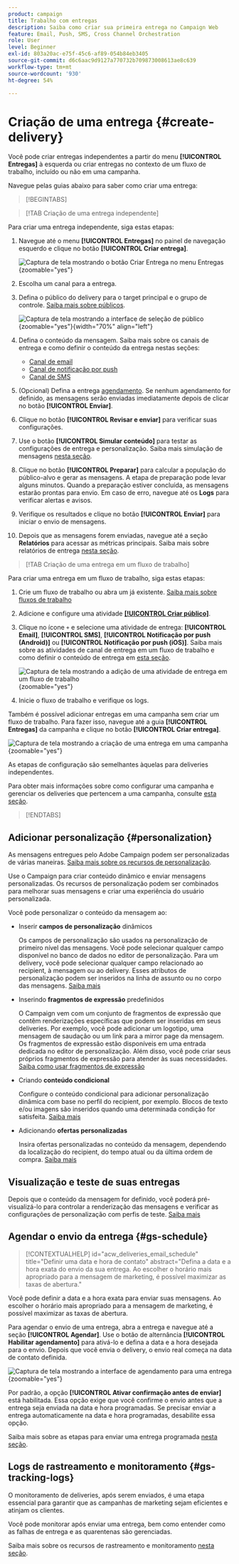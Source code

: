 ```yaml
---
product: campaign
title: Trabalho com entregas
description: Saiba como criar sua primeira entrega no Campaign Web
feature: Email, Push, SMS, Cross Channel Orchestration
role: User
level: Beginner
exl-id: 803a20ac-e75f-45c6-af89-054b84eb3405
source-git-commit: d6c6aac9d9127a770732b709873008613ae8c639
workflow-type: tm+mt
source-wordcount: '930'
ht-degree: 54%

---
```


# Criação de uma entrega {#create-delivery}

Você pode criar entregas independentes a partir do menu **[!UICONTROL Entregas]** à esquerda ou criar entregas no contexto de um fluxo de trabalho, incluído ou não em uma campanha.

Navegue pelas guias abaixo para saber como criar uma entrega:

>[!BEGINTABS]

>[!TAB Criação de uma entrega independente]

Para criar uma entrega independente, siga estas etapas:

1. Navegue até o menu **[!UICONTROL Entregas]** no painel de navegação esquerdo e clique no botão **[!UICONTROL Criar entrega]**.

   ![Captura de tela mostrando o botão Criar Entrega no menu Entregas](assets/create-a-delivery.png){zoomable="yes"}

1. Escolha um canal para a entrega. 
1. Defina o público do delivery para o target principal e o grupo de controle. [Saiba mais sobre públicos](../audience/about-recipients.md).

   ![Captura de tela mostrando a interface de seleção de público](assets/select-audience.png){zoomable="yes"}{width="70%" align="left"}

1. Defina o conteúdo da mensagem. Saiba mais sobre os canais de entrega e como definir o conteúdo da entrega nestas seções:

   * [Canal de email](../email/create-email.md)
   * [Canal de notificação por push](../push/gs-push.md)
   * [Canal de SMS](../sms/create-sms.md)

1. (Opcional) Defina a entrega [agendamento](#gs-schedule). Se nenhum agendamento for definido, as mensagens serão enviadas imediatamente depois de clicar no botão **[!UICONTROL Enviar]**.
1. Clique no botão **[!UICONTROL Revisar e enviar]** para verificar suas configurações.
1. Use o botão **[!UICONTROL Simular conteúdo]** para testar as configurações de entrega e personalização. Saiba mais simulação de mensagens [nesta seção](../preview-test/preview-test.md).
1. Clique no botão **[!UICONTROL Preparar]** para calcular a população do público-alvo e gerar as mensagens. A etapa de preparação pode levar alguns minutos. Quando a preparação estiver concluída, as mensagens estarão prontas para envio. Em caso de erro, navegue até os **Logs** para verificar alertas e avisos.
1. Verifique os resultados e clique no botão **[!UICONTROL Enviar]** para iniciar o envio de mensagens.
1. Depois que as mensagens forem enviadas, navegue até a seção **Relatórios** para acessar as métricas principais. Saiba mais sobre relatórios de entrega [nesta seção](../reporting/delivery-reports.md).

>[!TAB Criação de uma entrega em um fluxo de trabalho]

Para criar uma entrega em um fluxo de trabalho, siga estas etapas:

1. Crie um fluxo de trabalho ou abra um já existente. [Saiba mais sobre fluxos de trabalho](../workflows/gs-workflow-creation.md#gs-workflow-steps)
1. Adicione e configure uma atividade [**[!UICONTROL Criar público]**](../workflows/activities/build-audience.md).
1. Clique no ícone `+` e selecione uma atividade de entrega: **[!UICONTROL Email]**, **[!UICONTROL SMS]**, **[!UICONTROL Notificação por push (Android)]** ou **[!UICONTROL Notificação por push (iOS)]**. Saiba mais sobre as atividades de canal de entrega em um fluxo de trabalho e como definir o conteúdo de entrega em [esta seção](../workflows/activities/channels.md).

   ![Captura de tela mostrando a adição de uma atividade de entrega em um fluxo de trabalho](assets/add-delivery-in-wf.png){zoomable="yes"}

1. Inicie o fluxo de trabalho e verifique os logs.

Também é possível adicionar entregas em uma campanha sem criar um fluxo de trabalho. Para fazer isso, navegue até a guia **[!UICONTROL Entregas]** da campanha e clique no botão **[!UICONTROL Criar entrega]**.

![Captura de tela mostrando a criação de uma entrega em uma campanha](assets/new-campaign-delivery.png){zoomable="yes"}

As etapas de configuração são semelhantes àquelas para deliveries independentes.

Para obter mais informações sobre como configurar uma campanha e gerenciar os deliveries que pertencem a uma campanha, consulte [esta seção](../campaigns/gs-campaigns.md).

>[!ENDTABS]

## Adicionar personalização {#personalization}

As mensagens entregues pelo Adobe Campaign podem ser personalizadas de várias maneiras. [Saiba mais sobre os recursos de personalização](../personalization/gs-personalization.md).

Use o Campaign para criar conteúdo dinâmico e enviar mensagens personalizadas. Os recursos de personalização podem ser combinados para melhorar suas mensagens e criar uma experiência do usuário personalizada.

Você pode personalizar o conteúdo da mensagem ao:

* Inserir **campos de personalização** dinâmicos

  Os campos de personalização são usados na personalização de primeiro nível das mensagens. Você pode selecionar qualquer campo disponível no banco de dados no editor de personalização. Para um delivery, você pode selecionar qualquer campo relacionado ao recipient, à mensagem ou ao delivery. Esses atributos de personalização podem ser inseridos na linha de assunto ou no corpo das mensagens. [Saiba mais](../personalization/personalize.md)

* Inserindo **fragmentos de expressão** predefinidos

  O Campaign vem com um conjunto de fragmentos de expressão que contêm renderizações específicas que podem ser inseridas em seus deliveries. Por exemplo, você pode adicionar um logotipo, uma mensagem de saudação ou um link para a mirror page da mensagem. Os fragmentos de expressão estão disponíveis em uma entrada dedicada no editor de personalização. Além disso, você pode criar seus próprios fragmentos de expressão para atender às suas necessidades. [Saiba como usar fragmentos de expressão](../content/use-expression-fragments.md)

* Criando **conteúdo condicional**

  Configure o conteúdo condicional para adicionar personalização dinâmica com base no perfil do recipient, por exemplo. Blocos de texto e/ou imagens são inseridos quando uma determinada condição for satisfeita. [Saiba mais](../personalization/conditions.md)

* Adicionando **ofertas personalizadas**

  Insira ofertas personalizadas no conteúdo da mensagem, dependendo da localização do recipient, do tempo atual ou da última ordem de compra. [Saiba mais](../msg/offers.md)

## Visualização e teste de suas entregas

Depois que o conteúdo da mensagem for definido, você poderá pré-visualizá-lo para controlar a renderização das mensagens e verificar as configurações de personalização com perfis de teste. [Saiba mais](../preview-test/preview-test.md)

## Agendar o envio da entrega {#gs-schedule}

>[!CONTEXTUALHELP]
>id="acw_deliveries_email_schedule"
>title="Definir uma data e hora de contato"
>abstract="Defina a data e a hora exata do envio da sua entrega. Ao escolher o horário mais apropriado para a mensagem de marketing, é possível maximizar as taxas de abertura."

Você pode definir a data e a hora exata para enviar suas mensagens. Ao escolher o horário mais apropriado para a mensagem de marketing, é possível maximizar as taxas de abertura.

Para agendar o envio de uma entrega, abra a entrega e navegue até a seção **[!UICONTROL Agendar]**. Use o botão de alternância **[!UICONTROL Habilitar agendamento]** para ativá-lo e defina a data e a hora desejada para o envio. Depois que você envia o delivery, o envio real começa na data de contato definida.

![Captura de tela mostrando a interface de agendamento para uma entrega](assets/schedule.png){zoomable="yes"}

Por padrão, a opção **[!UICONTROL Ativar confirmação antes de enviar]** está habilitada. Essa opção exige que você confirme o envio antes que a entrega seja enviada na data e hora programadas. Se precisar enviar a entrega automaticamente na data e hora programadas, desabilite essa opção.

Saiba mais sobre as etapas para enviar uma entrega programada [nesta seção](../monitor/prepare-send.md#schedule-the-send).

## Logs de rastreamento e monitoramento {#gs-tracking-logs}

O monitoramento de deliveries, após serem enviados, é uma etapa essencial para garantir que as campanhas de marketing sejam eficientes e atinjam os clientes.

Você pode monitorar após enviar uma entrega, bem como entender como as falhas de entrega e as quarentenas são gerenciadas.

Saiba mais sobre os recursos de rastreamento e monitoramento [nesta seção](../reporting/gs-reports.md).